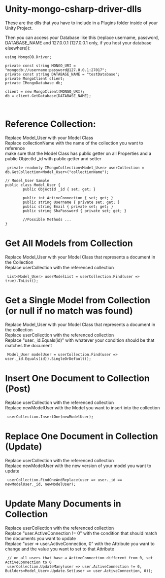 # Unity-mongo-csharp-driver-dlls

These are the dlls that you have to include in a Plugins folder inside of your Unity Project.

Then you can access your Database like this (replace username, password, DATABASE_NAME and 127.0.0.1 (127.0.0.1 only, if you host your database elsewhere)):

```script
using MongoDB.Driver;

private const string MONGO_URI = "mongodb://username:password@127.0.0.1:27017";
private const string DATABASE_NAME = "testDatabase";
private MongoClient client;
private IMongoDatabase db;

client = new MongoClient(MONGO_URI);
db = client.GetDatabase(DATABASE_NAME);
        
```
```script
```
# Reference Collection:
Replace Model_User with your Model Class  
Replace collectionName with the name of the collection you want to reference  
make sure that the Model Class has public getter on all Properties and a public ObjectId _id with public getter and setter  
```script
 private readonly IMongoCollection<Model_User> userCollection = db.GetCollection<Model_User>("collectionName");
```

```script
// Model_User Sample
public class Model_User {
        public ObjectId _id { set; get; }
        
        public int ActiveConnection { set; get; }
        public string Username { private set; get; }
        public string Email { private set; get; }
        public string ShaPassword { private set; get; }
        
        //Possible Methods ...
}
```

# Get All Models from Collection
Replace Model_User with your Model Class that represents a document in the Collection   
Replace userCollection with the referenced collection
```script
 List<Model_User> userModelList = userCollection.Find(user => true).ToList();
```

# Get a Single Model from Collection (or null if no match was found)
Replace Model_User with your Model Class that represents a document in the collection   
Replace userCollection with the referenced collection   
Replace "user._id.Equals(id)" with whatever your condition should be that matches the document   
```script
 Model_User modelUser = userCollection.Find(user => user._id.Equals(id)).SingleOrDefault();
```

# Insert One Document to Collection (Post)
Replace userCollection with the referenced collection   
Replace newModelUser with the Model you want to insert into the collection   
```script
 userCollection.InsertOne(newModelUser);
```

# Replace One Document in Collection (Update)
Replace userCollection with the referenced collection   
Replace newModelUser with the new version of your model you want to update  
```script
 userCollection.FindOneAndReplace(user => user._id == newModelUser._id, newModelUser);
```

# Update Many Documents in Collection
Replace userCollection with the referenced collection  
Replace "user.ActiveConnection != 0" with the condition that should match the documents you want to update  
Replace "user => user.ActiveConnection, 0" with the Attribute you want to change and the value you want to set to that Attribute  
```script
 // on all users that have a ActiveConnection different from 0, set ActiveConnection to 0
 userCollection.UpdateMany(user => user.ActiveConnection != 0, Builders<Model_User>.Update.Set(user => user.ActiveConnection, 0));
```
